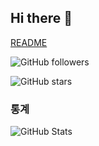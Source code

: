 ## Hi there 👋

<!--
**wnstjdqkr/wnstjdqkr** is a ✨ _special_ ✨ repository because its `README.md` (this file) appears on your GitHub profile.

Here are some ideas to get you started:

- 🔭 I’m currently working on ...
- 🌱 I’m currently learning ...
- 👯 I’m looking to collaborate on ...
- 🤔 I’m looking for help with ...
- 💬 Ask me about ...
- 📫 How to reach me: ...
- 😄 Pronouns: ...
- ⚡ Fun fact: ...
--> 
[README](https://github.com/wnstjdqkr/2025_PHwal)

![GitHub followers](https://img.shields.io/github/followers/wnstjdqkr?style=social)

![GitHub stars](https://img.shields.io/github/stars/wnstjdqkr?style=social)

### 통계
![GitHub Stats](https://github-readme-stats.vercel.app/api?username=wnstjdqkr&show_icons=true&theme=radical)







